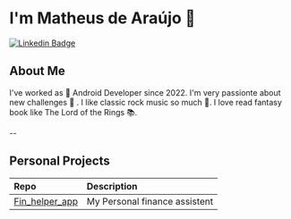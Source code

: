 # I'm Matheus de Araújo 👋


[![Linkedin Badge](https://img.shields.io/badge/-LinkedIn-blue?style=flat-square&logo=Linkedin&logoColor=white)](https://www.linkedin.com/in/mattheussaraujo/)

## About Me

I've worked as 🤖 Android Developer since 2022. I'm very passionte about new challenges 🤺 . I like classic rock music so much 🎸. I love read fantasy book like The Lord of the Rings 📚.

--

## Personal Projects

| Repo                                                                                     | Description                                                                         |
|:-----------------------------------------------------------------------------------------|:------------------------------------------------------------------------------------|
| [Fin_helper_app](https://github.com/MatheusAraujoPro/fin_helper_app)                                | My Personal finance assistent                     


